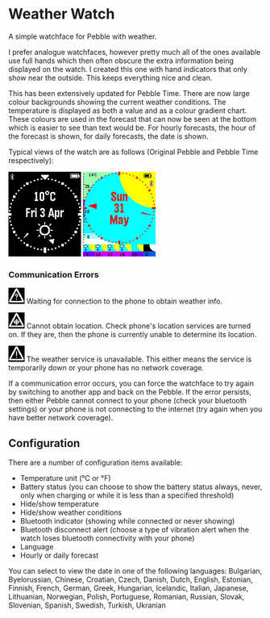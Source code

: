 # Weather Watch

A simple watchface for Pebble with weather.

I prefer analogue watchfaces, however pretty much all of the ones available use full hands which then often obscure the extra information being displayed on the watch.  I created this one with hand indicators that only show near the outside.  This keeps everything nice and clean.

This has been extensively updated for Pebble Time.  There are now large colour backgrounds showing the current weather conditions.  The temperature is displayed as both a value and as a colour gradient chart.  These colours are used in the forecast that can now be seen at the bottom which is easier to see than text would be.  For hourly forecasts, the hour of the forecast is shown, for daily forecasts, the date is shown.

Typical views of the watch are as follows (Original Pebble and Pebble Time respectively):

![Weather Watch](https://raw.githubusercontent.com/markbush/weather-watch/master/resources/images/watch-1.png "Weather Watch") ![Weather Watch](https://raw.githubusercontent.com/markbush/weather-watch/master/resources/images/watch-time-1.png "Weather Watch")

### Communication Errors

![Phone Error](https://raw.githubusercontent.com/markbush/weather-watch/master/resources/images/query.png "Phone Error") Waiting for connection to the phone to obtain weather info.

![Location Error](https://raw.githubusercontent.com/markbush/weather-watch/master/resources/images/location.png "Location Error") Cannot obtain location.  Check phone's location services are turned on.  If they are, then the phone is currently unable to determine its location.

![Weather Error](https://raw.githubusercontent.com/markbush/weather-watch/master/resources/images/alert.png "Weather Error") The weather service is unavailable.  This either means the service is temporarily down or your phone has no network coverage.

If a communication error occurs, you can force the watchface to try again by switching to another app and back on the Pebble.  If the error persists, then either Pebble cannot connect to your phone (check your bluetooth settings) or your phone is not connecting to the internet (try again when you have better network coverage).

## Configuration

There are a number of configuration items available:

* Temperature unit (&deg;C or &deg;F)
* Battery status (you can choose to show the battery status always, never, only when charging or while it is less than a specified threshold)
* Hide/show temperature
* Hide/show weather conditions
* Bluetooth indicator (showing while connected or never showing)
* Bluetooth disconnect alert (choose a type of vibration alert when the watch loses bluetooth connectivity with your phone)
* Language
* Hourly or daily forecast

You can select to view the date in one of the following languages: Bulgarian, Byelorussian, Chinese, Croatian, Czech, Danish, Dutch, English, Estonian, Finnish, French, German, Greek, Hungarian, Icelandic, Italian, Japanese, Lithuanian, Norwegian, Polish, Portuguese, Romanian, Russian, Slovak, Slovenian, Spanish, Swedish, Turkish, Ukranian
